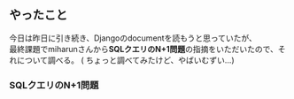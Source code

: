 ## やったこと
今日は昨日に引き続き、Djangoのdocumentを読もうと思っていたが、  
最終課題でmiharunさんから**SQLクエリのN+1問題**の指摘をいただいたので、それについて調べる。
( ちょっと調べてみたけど、やばいむずい...)

### SQLクエリのN+1問題
